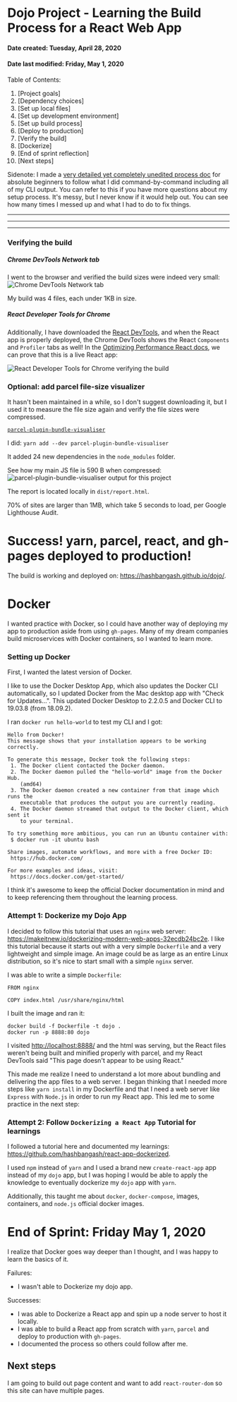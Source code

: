 # Dojo Project - Learning the Build Process for a React Web App
#### Date created: Tuesday, April 28, 2020
#### Date last modified: Friday, May 1, 2020

Table of Contents:

1. [Project goals]
2. [Dependency choices]
3. [Set up local files]
4. [Set up development environment]
5. [Set up build process]
6. [Deploy to production]
7. [Verify the build]
8. [Dockerize]
9. [End of sprint reflection]
10. [Next steps]


Sidenote: I made a [very detailed yet completely unedited process doc](./wiki/process_beginners.md) for absolute beginners to follow what I did command-by-command including all of my CLI output. You can refer to this if you have more questions about my setup process. It's messy, but I never know if it would help out. You can see how many times I messed up and what I had to do to fix things.

***


***


***


### Verifying the build

##### Chrome DevTools Network tab

I went to the browser and verified the build sizes were indeed very small:
![Chrome DevTools Network tab](https://bc3-production-blobs-us-east-2.s3.us-east-2.amazonaws.com/6da4af0e-8a41-11ea-ae35-a0369f740db1?response-content-disposition=inline%3B%20filename%3D%22Screen%20Shot%202020-04-29%20at%201.46.46%20PM.png%22%3B%20filename%2A%3DUTF-8%27%27Screen%2520Shot%25202020-04-29%2520at%25201.46.46%2520PM.png&response-content-type=image%2Fpng&X-Amz-Algorithm=AWS4-HMAC-SHA256&X-Amz-Credential=AKIAJA4YU4LL6QTTS55A%2F20200429%2Fus-east-2%2Fs3%2Faws4_request&X-Amz-Date=20200429T191450Z&X-Amz-Expires=86400&X-Amz-SignedHeaders=host&X-Amz-Signature=8663be06e41dee71249207d5843e1acfad64b7cc5ab14462b086c00a57788324)

My build was 4 files, each under 1KB in size.

##### React Developer Tools for Chrome

Additionally, I have downloaded the [React DevTools](https://chrome.google.com/webstore/detail/react-developer-tools/fmkadmapgofadopljbjfkapdkoienihi), and when the React app is properly deployed, the Chrome DevTools shows the React `Components` and `Profiler` tabs as well! In the [Optimizing Performance React docs](https://reactjs.org/docs/optimizing-performance.html#use-the-production-build), we can prove that this is a live React app:

![React Developer Tools for Chrome verifying the build](https://user-images.githubusercontent.com/22508682/80836320-7c16b280-8bc2-11ea-901a-cb0f1f5c22e9.png)

### Optional: add parcel file-size visualizer

It hasn't been maintained in a while, so I don't suggest downloading it, but I used it to measure the file size again and verify the file sizes were compressed.

[`parcel-plugin-bundle-visualiser`](https://github.com/gregtillbrook/parcel-plugin-bundle-visualiser)

I did: `yarn add --dev parcel-plugin-bundle-visualiser`

It added 24 new dependencies in the `node_modules` folder.

See how my main JS file is 590 B when compressed:
![parcel-plugin-bundle-visualiser output for this project](https://bc3-production-blobs-us-east-2.s3.us-east-2.amazonaws.com/bfacd598-8a40-11ea-b041-ecf4bbd72a88?response-content-disposition=inline%3B%20filename%3D%22Screen%20Shot%202020-04-29%20at%201.28.11%20PM.png%22%3B%20filename%2A%3DUTF-8%27%27Screen%2520Shot%25202020-04-29%2520at%25201.28.11%2520PM.png&response-content-type=image%2Fpng&X-Amz-Algorithm=AWS4-HMAC-SHA256&X-Amz-Credential=AKIAJA4YU4LL6QTTS55A%2F20200429%2Fus-east-2%2Fs3%2Faws4_request&X-Amz-Date=20200429T191302Z&X-Amz-Expires=86400&X-Amz-SignedHeaders=host&X-Amz-Signature=8a664e42e6d3e89bc6b74ee669d8ca746690a76fbe2be80ebc765e58083e3e82)

The report is located locally in `dist/report.html`.

70% of sites are larger than 1MB, which take 5 seconds to load, per Google Lighthouse Audit.

# Success! yarn, parcel, react, and gh-pages deployed to production!

The build is working and deployed on: <https://hashbangash.github.io/dojo/>.

# Docker

I wanted practice with Docker, so I could have another way of deploying my app to production aside from using `gh-pages`. Many of my dream companies build microservices with Docker containers, so I wanted to learn more.

### Setting up Docker

First, I wanted the latest version of Docker.

I like to use the Docker Desktop App, which also updates the Docker CLI automatically, so I updated Docker from the Mac desktop app with "Check for Updates...". This updated Docker Desktop to 2.2.0.5 and Docker CLI to 19.03.8 (from 18.09.2).

I ran `docker run hello-world` to test my CLI and I got:
```
Hello from Docker!
This message shows that your installation appears to be working correctly.

To generate this message, Docker took the following steps:
 1. The Docker client contacted the Docker daemon.
 2. The Docker daemon pulled the "hello-world" image from the Docker Hub.
    (amd64)
 3. The Docker daemon created a new container from that image which runs the
    executable that produces the output you are currently reading.
 4. The Docker daemon streamed that output to the Docker client, which sent it
    to your terminal.

To try something more ambitious, you can run an Ubuntu container with:
 $ docker run -it ubuntu bash

Share images, automate workflows, and more with a free Docker ID:
 https://hub.docker.com/

For more examples and ideas, visit:
 https://docs.docker.com/get-started/
```

I think it's awesome to keep the official Docker documentation in mind and to keep referencing them throughout the learning process.

### Attempt 1: Dockerize my Dojo App

I decided to follow this tutorial that uses an `nginx` web server: <https://makeitnew.io/dockerizing-modern-web-apps-32ecdb24bc2e>. I like this tutorial because it starts out with a very simple `Dockerfile` and a very lightweight and simple image. An image could be as large as an entire Linux distribution, so it's nice to start small with a simple `nginx` server.

I was able to write a simple `Dockerfile`:
```
FROM nginx

COPY index.html /usr/share/nginx/html
```
I built the image and ran it:
```
docker build -f Dockerfile -t dojo .
docker run -p 8888:80 dojo
```
I visited <http://localhost:8888/> and the html was serving, but the React files weren't being built and minified properly with parcel, and my React DevTools said "This page doesn't appear to be using React."

This made me realize I need to understand a lot more about bundling and delivering the app files to a web server. I began thinking that I needed more steps like `yarn install` in my Dockerfile and that I need a web server like `Express` with `Node.js` in order to run my React app. This led me to some practice in the next step:

### Attempt 2: Follow `Dockerizing a React App` Tutorial for learnings

I followed a tutorial here and documented my learnings: <https://github.com/hashbangash/react-app-dockerized>.

I used `npm` instead of `yarn` and I used a brand new `create-react-app` app instead of my `dojo` app, but I was hoping I would be able to apply the knowledge to eventually dockerize my `dojo` app with `yarn`.

Additionally, this taught me about `docker`, `docker-compose`, images, containers, and `node.js` official docker images.

# End of Sprint: Friday May 1, 2020

I realize that Docker goes way deeper than I thought, and I was happy to learn the basics of it.

Failures:
- I wasn't able to Dockerize my dojo app.

Successes:
- I was able to Dockerize a React app and spin up a node server to host it locally.
- I was able to build a React app from scratch with `yarn`, `parcel` and deploy to production with `gh-pages`.
- I documented the process so others could follow after me.

## Next steps

I am going to build out page content and want to add `react-router-dom` so this site can have multiple pages.
